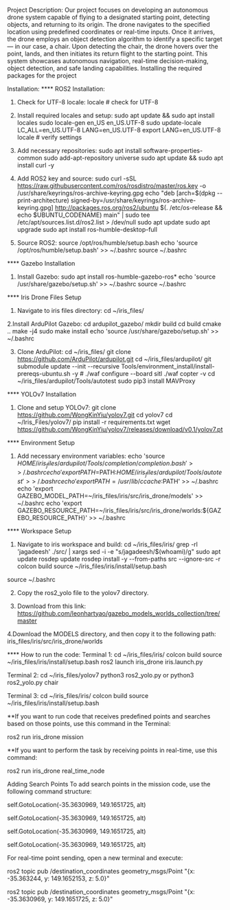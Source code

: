 Project Description: 
Our project focuses on developing an autonomous drone system capable of flying to a designated starting point, detecting objects, and returning to its origin. The drone navigates to the specified location using predefined coordinates or real-time inputs. Once it arrives, the drone employs an object detection algorithm to identify a specific target — in our case, a chair. Upon detecting the chair, the drone hovers over the point, lands, and then initiates its return flight to the starting point. This system showcases autonomous navigation, real-time decision-making, object detection, and safe landing capabilities.
Installing the required packages for the project


Installation:
**** ROS2 Installation:
1. Check for UTF-8 locale:
locale  # check for UTF-8

2. Install required locales and setup:
sudo apt update && sudo apt install locales
sudo locale-gen en_US en_US.UTF-8
sudo update-locale LC_ALL=en_US.UTF-8 LANG=en_US.UTF-8
export LANG=en_US.UTF-8
locale  # verify settings

3. Add necessary repositories:
sudo apt install software-properties-common
sudo add-apt-repository universe
sudo apt update && sudo apt install curl -y

4. Add ROS2 key and source:
sudo curl -sSL https://raw.githubusercontent.com/ros/rosdistro/master/ros.key -o /usr/share/keyrings/ros-archive-keyring.gpg
echo "deb [arch=$(dpkg --print-architecture) signed-by=/usr/share/keyrings/ros-archive-keyring.gpg] http://packages.ros.org/ros2/ubuntu $(. /etc/os-release && echo $UBUNTU_CODENAME) main" | sudo tee /etc/apt/sources.list.d/ros2.list > /dev/null
sudo apt update
sudo apt upgrade
sudo apt install ros-humble-desktop-full

5. Source ROS2:
source /opt/ros/humble/setup.bash
echo 'source /opt/ros/humble/setup.bash' >> ~/.bashrc
source ~/.bashrc

**** Gazebo Installation
1. Install Gazebo:
sudo apt install ros-humble-gazebo-ros*
echo 'source /usr/share/gazebo/setup.sh' >> ~/.bashrc
source ~/.bashrc


**** Iris Drone Files Setup
1. Navigate to iris files directory:
cd ~/iris_files/

2.Install ArduPilot Gazebo:
cd ardupilot_gazebo/
mkdir build
cd build
cmake ..
make -j4
sudo make install
echo 'source /usr/share/gazebo/setup.sh' >> ~/.bashrc

3. Clone ArduPilot:
cd ~/iris_files/
git clone https://github.com/ArduPilot/ardupilot.git
cd ~/iris_files/ardupilot/
git submodule update --init --recursive
Tools/environment_install/install-prereqs-ubuntu.sh -y #
./waf configure --board sitl
./waf copter -v
cd ~/iris_files/ardupilot/Tools/autotest
sudo pip3 install MAVProxy

**** YOLOv7 Installation
1. Clone and setup YOLOv7:
git clone https://github.com/WongKinYiu/yolov7.git
cd yolov7
cd ~/Iris_Files/yolov7/
pip install -r requirements.txt
wget https://github.com/WongKinYiu/yolov7/releases/download/v0.1/yolov7.pt


**** Environment Setup
1. Add necessary environment variables:
echo 'source $HOME/iris_files/ardupilot/Tools/completion/completion.bash' >> ~/.bashrc
echo 'export PATH=$PATH:$HOME/iris_files/ardupilot/Tools/autotest' >> ~/.bashrc
echo 'export PATH=/usr/lib/ccache:$PATH' >> ~/.bashrc
echo 'export GAZEBO_MODEL_PATH=~/iris_files/iris/src/iris_drone/models' >> ~/.bashrc
echo 'export GAZEBO_RESOURCE_PATH=~/iris_files/iris/src/iris_drone/worlds:${GAZEBO_RESOURCE_PATH}' >> ~/.bashrc

**** Workspace Setup
1. Navigate to iris workspace and build:
cd ~/iris_files/iris/
grep -rl 'jagadeesh' ./src/ | xargs sed -i -e "s/jagadeesh/$(whoami)/g"
sudo apt update
rosdep update
rosdep install -y --from-paths src --ignore-src -r
colcon build
source ~/iris_files/iris/install/setup.bash

source ~/.bashrc

2. Copy the ros2_yolo file to the yolov7 directory.

3. Download from this link: https://github.com/leonhartyao/gazebo_models_worlds_collection/tree/master
   
4.Download the MODELS directory, and then copy it to the following path:
iris_files/iris/src/iris_drone/worlds


**** How to run the code:
Terminal 1:
cd ~/iris_files/iris/
colcon build
source ~/iris_files/iris/install/setup.bash
ros2 launch iris_drone iris.launch.py

Terminal 2:
cd ~/iris_files/yolov7
python3 ros2_yolo.py or python3 ros2_yolo.py chair

Terminal 3:
cd ~/iris_files/iris/
colcon build
source ~/iris_files/iris/install/setup.bash

**If you want to run code that receives predefined points and searches based on those points, use this command in the Terminal:

ros2 run iris_drone mission

**If you want to perform the task by receiving points in real-time, use this command:

ros2 run iris_drone real_time_node

Adding Search Points
To add search points in the mission code, use the following command structure:

self.GotoLocation(-35.3630969, 149.1651725, alt)

self.GotoLocation(-35.3630969, 149.1651725, alt)

self.GotoLocation(-35.3630969, 149.1651725, alt)

self.GotoLocation(-35.3630969, 149.1651725, alt)

For real-time point sending, open a new terminal and execute:

ros2 topic pub /destination_coordinates geometry_msgs/Point "{x: -35.363244, y: 149.1652153, z: 5.0}"

ros2 topic pub /destination_coordinates geometry_msgs/Point "{x: -35.3630969, y: 149.1651725, z: 5.0}"


